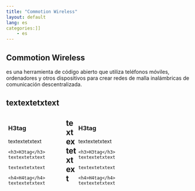 ```yaml
---
title: "Commotion Wireless"
layout: default
lang: es
categories:]]
	- es
---
```

<div style="background-image:url('images/commotion_kbabout_measure-03_0_0.png') left top no-repeat;" /> 
<h2>Commotion Wireless</h2>
es una herramienta de código abierto que utiliza teléfonos móviles, ordenadores y otros dispositivos para crear redes de malla inalámbricas de comunicación descentralizada.
<div style="width: 100%; margin: 0 auto;">
  <div style="width: 100%; margin: .4em auto;">
	<h2>textextetxtext</h2> 
  </div>
  <div style="float:left; width: 30%; margin:.4em;">
	<h3>H3tag</h3> 
	textextetxtext
 
	<h3>H3tag</h3>  
	textextetxtext
 
	textextetxtext
 
	<h4>H4tag</h4>  
	textextetxtext
 
  </div>
  <div style="float:right; width: 60%; margin:.4em;">
	<h3>H3tag</h3> 
	textextetxtext
 
	<h3>H3tag</h3>  
	textextetxtext
 
	textextetxtext
 
	<h4>H4tag</h4>  
	textextetxtext
 
  </div>
  <div style="width: 100%; margin: .4em auto;">
	<h2>textextetxtext</h2> 
  </div>
</div>
